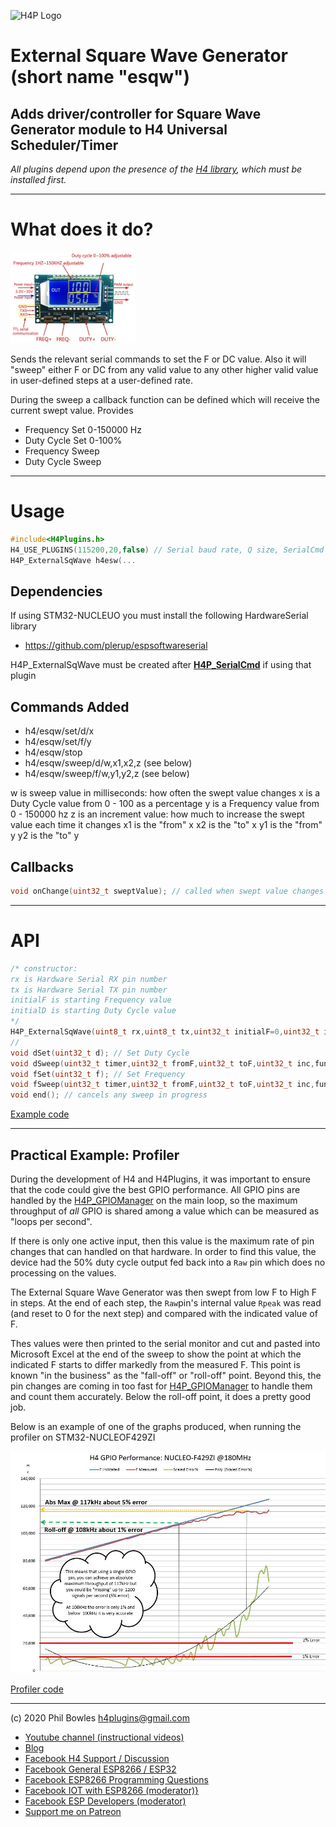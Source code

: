 ![H4P Logo](/assets/DriversLogo.jpg)

# External Square Wave Generator (short name "esqw")

## Adds driver/controller for Square Wave Generator module to H4 Universal Scheduler/Timer
*All plugins depend upon the presence of the [H4 library](https://github.com/philbowles/H4), which must be installed first.*

---

# What does it do?

![ESQW](../assets/sqwvhardware.jpg)

Sends the relevant serial commands to set the F or DC value. Also it will "sweep" either F or DC from any valid value to any other higher valid value in user-defined steps at a user-defined rate.

During the sweep a callback function can be defined which will receive the current swept value.
Provides

* Frequency Set 0-150000 Hz
* Duty Cycle Set 0-100%
* Frequency Sweep
* Duty Cycle Sweep

---

# Usage

```cpp
#include<H4Plugins.h>
H4_USE_PLUGINS(115200,20,false) // Serial baud rate, Q size, SerialCmd autostop
H4P_ExternalSqWave h4esw(...
```

## Dependencies

If using STM32-NUCLEUO you must install the following HardwareSerial library
* https://github.com/plerup/espsoftwareserial

H4P_ExternalSqWave must be created after [**H4P_SerialCmd**](h4cmd.md) if using that plugin

## Commands Added

* h4/esqw/set/d/x
* h4/esqw/set/f/y
* h4/esqw/stop
* h4/esqw/sweep/d/w,x1,x2,z (see below)
* h4/esqw/sweep/f/w,y1,y2,z (see below)

w is sweep value in milliseconds: how often the swept value changes
x is a Duty Cycle value from 0 - 100 as a percentage
y is a Frequency value from 0 - 150000 hz
z is an increment value: how much to increase the swept value each time it changes
x1 is the "from" x
x2 is the "to" x
y1 is the "from" y
y2 is the "to" y

## Callbacks

```cpp
void onChange(uint32_t sweptValue); // called when swept value changes
```

---

# API

```cpp
/* constructor:
rx is Hardware Serial RX pin number
tx is Hardware Serial TX pin number
initialF is starting Frequency value
initialD is starting Duty Cycle value
*/
H4P_ExternalSqWave(uint8_t rx,uint8_t tx,uint32_t initialF=0,uint32_t initialD=0);
//
void dSet(uint32_t d); // Set Duty Cycle
void dSweep(uint32_t timer,uint32_t fromF,uint32_t toF,uint32_t inc,function<void(uint32_t)> onChange=[](uint32_t){});
void fSet(uint32_t f); // Set Frequency
void fSweep(uint32_t timer,uint32_t fromF,uint32_t toF,uint32_t inc,function<void(uint32_t)> onChange=[](uint32_t){});
void end(); // cancels any sweep in progress
```

[Example code](../examples/XTRAS/H4ESW/H4P_ESWSimple/H4P_ESWSimple.ino)

---

## Practical Example: Profiler

During the development of H4 and H4Plugins, it was important to ensure that the code could give the best GPIO performance. All GPIO pins are handled by the [H4P_GPIOManager](h4gm.md) on the main loop, so the maximum throughput of *all* GPIO is shared among a value which can be measured as "loops per second".

If there is only one active input, then this value is the maximum rate of pin changes that can handled on that hardware. In order to find this value, the device had the 50% duty cycle output fed back into a `Raw` pin which does no processing on the values.

The External Square Wave Generator was then swept from low F to High F in steps. At the end of each step, the `Raw`pin's internal value `Rpeak` was read (and reset to 0 for the next step) and compared with the indicated value of F.

Thes values were then printed to the serial monitor and cut and pasted into Microsoft Excel at the end of the sweep to show the point at which the indicated F starts to differ markedly from the measured F. This point is known "in the business" as the "fall-off" or "roll-off" point. Beyond this, the pin changes are coming in too fast for [H4P_GPIOManager](h4gm.md) to handle them and count them accurately. Below the roll-off point, it does a pretty good job.

Below is an example of one of the graphs produced, when running the profiler on STM32-NUCLEOF429ZI

![PROFILER](../assets/profiler.jpg)

[Profiler code](../examples/XTRAS/H4ESW/H4P_ESWProfiler/H4P_ESWProfiler.ino)

---

(c) 2020 Phil Bowles h4plugins@gmail.com

* [Youtube channel (instructional videos)](https://www.youtube.com/channel/UCYi-Ko76_3p9hBUtleZRY6g)
* [Blog](https://8266iot.blogspot.com)
* [Facebook H4  Support / Discussion](https://www.facebook.com/groups/444344099599131/)
* [Facebook General ESP8266 / ESP32](https://www.facebook.com/groups/2125820374390340/)
* [Facebook ESP8266 Programming Questions](https://www.facebook.com/groups/esp8266questions/)
* [Facebook IOT with ESP8266 (moderator)}](https://www.facebook.com/groups/1591467384241011/)
* [Facebook ESP Developers (moderator)](https://www.facebook.com/groups/ESP8266/)
* [Support me on Patreon](https://patreon.com/esparto)
